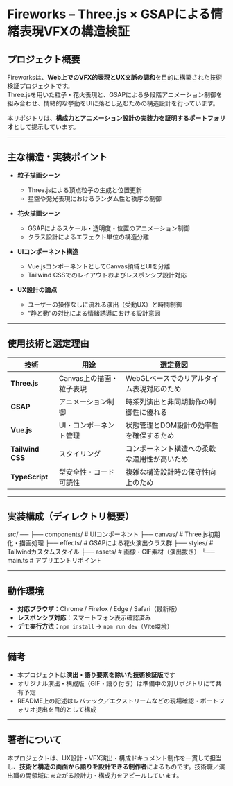 # Fireworks – Three.js × GSAPによる情緒表現VFXの構造検証

## プロジェクト概要
Fireworksは、**Web上でのVFX的表現とUX文脈の調和**を目的に構築された技術検証プロジェクトです。  
Three.jsを用いた粒子・花火表現と、GSAPによる多段階アニメーション制御を組み合わせ、情緒的な挙動をUIに落とし込むための構造設計を行っています。

本リポジトリは、**構成力とアニメーション設計の実装力を証明するポートフォリオ**として提示しています。

---

## 主な構造・実装ポイント

- **粒子描画シーン**  
  - Three.jsによる頂点粒子の生成と位置更新  
  - 星空や発光表現におけるランダム性と秩序の制御

- **花火描画シーン**  
  - GSAPによるスケール・透明度・位置のアニメーション制御  
  - クラス設計によるエフェクト単位の構造分離

- **UIコンポーネント構造**  
  - Vue.jsコンポーネントとしてCanvas領域とUIを分離  
  - Tailwind CSSでのレイアウトおよびレスポンシブ設計対応

- **UX設計の論点**  
  - ユーザーの操作なしに流れる演出（受動UX）と時間制御  
  - “静と動”の対比による情緒誘導における設計意図

---

## 使用技術と選定理由

| 技術 | 用途 | 選定意図 |
|------|------|-----------|
| **Three.js** | Canvas上の描画・粒子表現 | WebGLベースでのリアルタイム表現対応のため |
| **GSAP** | アニメーション制御 | 時系列演出と非同期動作の制御性に優れる |
| **Vue.js** | UI・コンポーネント管理 | 状態管理とDOM設計の効率性を確保するため |
| **Tailwind CSS** | スタイリング | コンポーネント構造への柔軟な適用性が高いため |
| **TypeScript** | 型安全性・コード可読性 | 複雑な構造設計時の保守性向上のため

---

## 実装構成（ディレクトリ概要）

src/ ──
       ├── components/ # UIコンポーネント
       ├── canvas/ # Three.js初期化・描画処理
       ├── effects/ # GSAPによる花火演出クラス群
       ├── styles/ # Tailwindカスタムスタイル
       ├── assets/ # 画像・GIF素材（演出抜き）
       └── main.ts # アプリエントリポイント

---

## 動作環境

- **対応ブラウザ**：Chrome / Firefox / Edge / Safari（最新版）
- **レスポンシブ対応**：スマートフォン表示確認済み
- **デモ実行方法**：`npm install` → `npm run dev`（Vite環境）

---

## 備考

- 本プロジェクトは**演出・語り要素を除いた技術検証版**です  
- オリジナル演出・構成版（GIF・語り付き）は準備中の別リポジトリにて共有予定  
- README上の記述はレバテック／エクストリームなどの現場確認・ポートフォリオ提出を目的として構成

---

## 著者について

本プロジェクトは、UX設計・VFX演出・構成ドキュメント制作を一貫して担当し、**技術と構造の両面から語りを設計できる制作者**によるものです。技術職／演出職の両領域にまたがる設計力・構成力をアピールしています。